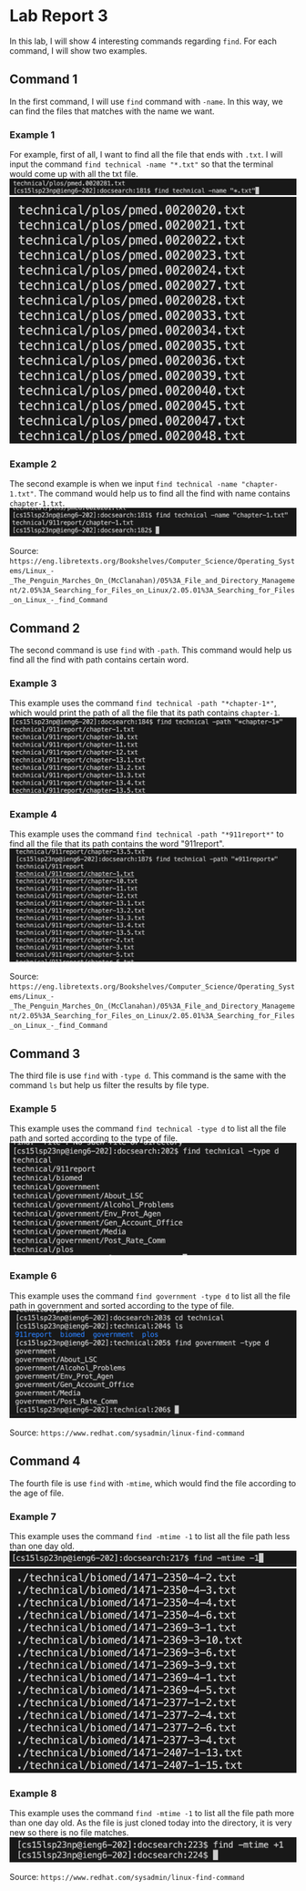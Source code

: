 # Lab Report 3
In this lab, I will show 4 interesting commands regarding `find`. For each command, I will show two examples. 

## Command 1
In the first command, I will use `find` command with `-name`. In this way, we can find the files that matches with the name we want. 

### Example 1
For example, first of all, I want to find all the file that ends with `.txt`. I will input the command `find technical -name "*.txt"` so that the terminal would come up with all the txt file. 
![image](txt_command.png)
![image](txt_result.png)

### Example 2
The second example is when we input `find technical -name "chapter-1.txt"`. The command would help us to find all the find with name contains `chapter-1.txt`. 
![image](chapter_1.png)

Source:
`https://eng.libretexts.org/Bookshelves/Computer_Science/Operating_Systems/Linux_-_The_Penguin_Marches_On_(McClanahan)/05%3A_File_and_Directory_Management/2.05%3A_Searching_for_Files_on_Linux/2.05.01%3A_Searching_for_Files_on_Linux_-_find_Command`

## Command 2
The second command is use `find` with `-path`. This command would help us find all the find with path contains certain word. 
### Example 3
This example uses the command `find technical -path "*chapter-1*"`, which would print the path of all the file that its path contains `chapter-1`.
![image](path-1.png)

### Example 4
This example uses the command `find technical -path "*911report*"` to find all the file that its path contains the word "911report".
![image](911report.png)

Source:
`https://eng.libretexts.org/Bookshelves/Computer_Science/Operating_Systems/Linux_-_The_Penguin_Marches_On_(McClanahan)/05%3A_File_and_Directory_Management/2.05%3A_Searching_for_Files_on_Linux/2.05.01%3A_Searching_for_Files_on_Linux_-_find_Command`

## Command 3
The third file is use `find` with `-type d`. This command is the same with the command `ls` but help us filter the results by file type.
### Example 5
This example uses the command `find technical -type d` to list all the file path and sorted according to the type of file.
![image](type_d_1.png)

### Example 6
This example uses the command `find government -type d` to list all the file path in government and sorted according to the type of file.
![image](type_d_2.png)

Source:
`https://www.redhat.com/sysadmin/linux-find-command`


## Command 4
The fourth file is use `find` with `-mtime`, which would find the file according to the age of file. 

### Example 7
This example uses the command `find -mtime -1` to list all the file path less than one day old. 
![image](-1_command.png)
![image](-1_result.png)

### Example 8
This example uses the command `find -mtime -1` to list all the file path more than one day old. As the file is just cloned today into the directory, it is very new so there is no file matches. 
![image](+1_result.png)

Source:
`https://www.redhat.com/sysadmin/linux-find-command`

